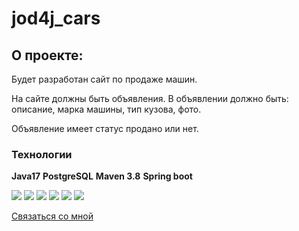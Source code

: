 # jod4j_cars
## О проекте:
Будет разработан сайт по продаже машин.

На сайте должны быть объявления. В объявлении должно быть: описание, марка машины, тип кузова, фото.

Объявление имеет статус продано или нет.

### Технологии

__Java17__
__PostgreSQL__
__Maven 3.8__
__Spring boot__

![](https://img.shields.io/badge/Spring%20Boot-green) ![](https://img.shields.io/badge/Thymeleaf-green)
![](https://img.shields.io/badge/Bootstrap-violet) ![](https://img.shields.io/badge/Liquibase-red)
![](https://img.shields.io/badge/Sql2o-blue) ![](https://img.shields.io/badge/PostgreSQL-blue)

[Связаться со мной](https://t.me/BeerMaster93)